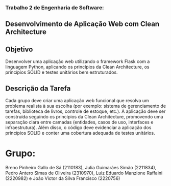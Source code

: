 ### Trabalho 2 de Engenharia de Software:

## Desenvolvimento de Aplicação Web com Clean Architecture

## Objetivo
Desenvolver uma aplicação web utilizando o framework Flask com a linguagem Python,
aplicando os princípios da Clean Architecture, os princípios SOLID e testes unitários bem
estruturados.

## Descrição da Tarefa
Cada grupo deve criar uma aplicação web funcional que resolva um problema realista à sua
escolha (por exemplo: sistema de gerenciamento de tarefas, biblioteca de livros, controle de
estoque, etc.). A aplicação deve ser construída seguindo os princípios da Clean Architecture,
promovendo uma separação clara entre camadas (entidades, casos de uso, interfaces e
infraestrutura).
Além disso, o código deve evidenciar a aplicação dos princípios SOLID e conter uma cobertura
adequada de testes unitários.

# Grupo:
Breno Pinheiro Gallo de Sá (2110183), Julia Guimarães Simão (2211834), Pedro Antero Simas de Oliveira (2310970), Luiz Eduardo Manzione Raffaini (2220982) e João Victor da Silva Francisco (2220756)
